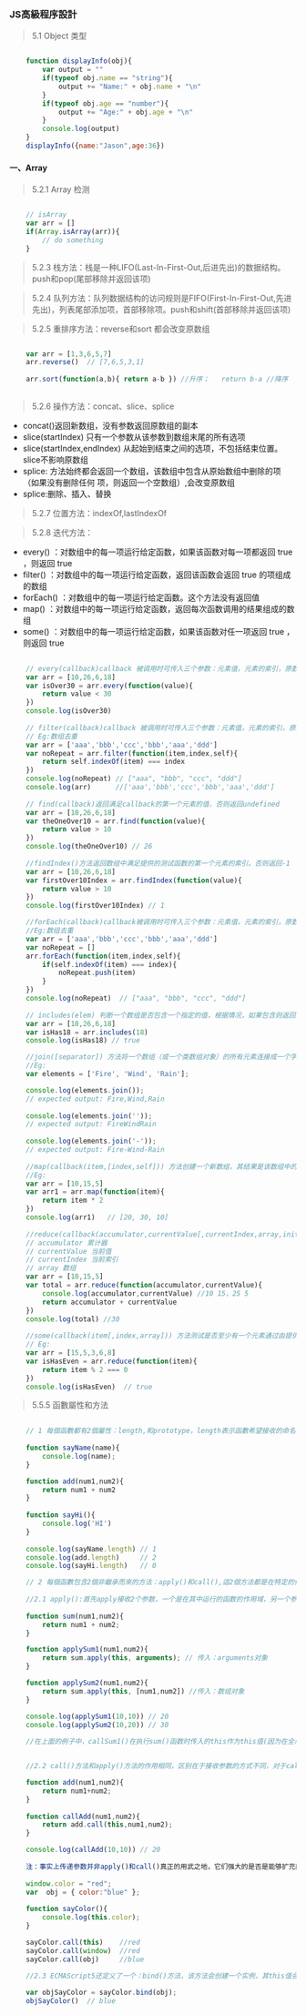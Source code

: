 ### JS高級程序設計

> 5.1 Object 类型

```javascript

	function displayInfo(obj){
		var output = ""
		if(typeof obj.name == "string"){
			output += "Name:" + obj.name + "\n"
		}
		if(typeof obj.age == "number"){
			output += "Age:" + obj.age + "\n"
		}
		console.log(output)
	}
	displayInfo({name:"Jason",age:36})


```

#### 一、Array 

> 5.2.1 Array 检测

```javascript

	// isArray
	var arr = []
	if(Array.isArray(arr)){
		// do something
	}

```

> 5.2.3 栈方法：栈是一种LIFO(Last-In-First-Out,后进先出)的数据结构。push和pop(尾部移除并返回该项)

> 5.2.4 队列方法：队列数据结构的访问规则是FIFO(First-In-First-Out,先进先出)，列表尾部添加项，首部移除项。push和shift(首部移除并返回该项)

> 5.2.5 重排序方法：reverse和sort  都会改变原数组

```javascript

	var arr = [1,3,6,5,7]
	arr.reverse()  // [7,6,5,3,1]
	
	arr.sort(function(a,b){ return a-b }) //升序；   return b-a //降序
	

```

> 5.2.6 操作方法：concat、slice、splice

+ concat()返回新数组，没有参数返回原数组的副本
+ slice(startIndex) 只有一个参数从该参数到数组末尾的所有选项
+ slice(startIndex,endIndex) 从起始到结束之间的选项，不包括结束位置。slice不影响原数组
+ splice: 方法始终都会返回一个数组，该数组中包含从原始数组中删除的项（如果没有删除任何
项，则返回一个空数组）,会改变原数组
+ splice:删除、插入、替换

> 5.2.7 位置方法：indexOf,lastIndexOf

> 5.2.8 迭代方法：

+ every() ：对数组中的每一项运行给定函数，如果该函数对每一项都返回 true ，则返回 true
+ filter() ：对数组中的每一项运行给定函数，返回该函数会返回 true 的项组成的数组
+ forEach() ：对数组中的每一项运行给定函数。这个方法没有返回值
+ map() ：对数组中的每一项运行给定函数，返回每次函数调用的结果组成的数组
+ some() ：对数组中的每一项运行给定函数，如果该函数对任一项返回 true ，则返回 true

```javascript
	
	// every(callback)callback 被调用时可传入三个参数：元素值，元素的索引，原数组
	var arr = [10,26,6,18]
	var isOver30 = arr.every(function(value){
		return value < 30
	})
	console.log(isOver30)
	
	// filter(callback)callback 被调用时可传入三个参数：元素值，元素的索引，原数组
	// Eg:数组去重
	var arr = ['aaa','bbb','ccc','bbb','aaa','ddd']
	var noRepeat = arr.filter(function(item,index,self){
		return self.indexOf(item) === index
	})
	console.log(noRepeat) // ["aaa", "bbb", "ccc", "ddd"]
	console.log(arr)      //['aaa','bbb','ccc','bbb','aaa','ddd']
	
	// find(callback)返回满足callback的第一个元素的值，否则返回undefined
	var arr = [10,26,6,18]
	var theOneOver10 = arr.find(function(value){
	    return value > 10
	})
	console.log(theOneOver10) // 26
	
	//findIndex()方法返回数组中满足提供的测试函数的第一个元素的索引。否则返回-1
	var arr = [10,26,6,18]
	var firstOver10Index = arr.findIndex(function(value){
	    return value > 10
	})
	console.log(firstOver10Index) // 1

	//forEach(callback)callback被调用时可传入三个参数：元素值，元素的索引，原数组
	//Eg:数组去重
	var arr = ['aaa','bbb','ccc','bbb','aaa','ddd']
	var noRepeat = []
	arr.forEach(function(item,index,self){
		if(self.indexOf(item) === index){
			noRepeat.push(item)
		}
	})
	console.log(noRepeat)  // ["aaa", "bbb", "ccc", "ddd"]
	
	// includes(elem) 判断一个数组是否包含一个指定的值，根据情况，如果包含则返回 true，否则返回false
	var arr = [10,26,6,18]
	var isHas18 = arr.includes(18)
	console.log(isHas18) // true

	//join([separator]) 方法将一个数组（或一个类数组对象）的所有元素连接成一个字符串并返回这个字符串,不会改变数组！
	//Eg:
	var elements = ['Fire', 'Wind', 'Rain'];

	console.log(elements.join());
	// expected output: Fire,Wind,Rain
	
	console.log(elements.join(''));
	// expected output: FireWindRain
	
	console.log(elements.join('-'));
	// expected output: Fire-Wind-Rain
	
	//map(callback(item,[index,self])) 方法创建一个新数组，其结果是该数组中的每个元素都调用一个提供的函数后返回的结果.callback被调用时可传入三个参数：元素值，元素的索引，原数组
	//Eg:
	var arr = [10,15,5]
	var arr1 = arr.map(function(item){
		return item * 2
	})
	console.log(arr1)   // [20, 30, 10]
	
	//reduce(callback(accumulator,currentValue[,currentIndex,array,initialValue]))为数组中的每一个元素依次执行callback函数，不包括数组中被删除或从未被赋值的元素，接受四个参数：
	// accumulator 累计器
	// currentValue 当前值
	// currentIndex 当前索引
	// array 数组
	var arr = [10,15,5]
	var total = arr.reduce(function(accumulator,currentValue){
		console.log(accumulator,currentValue) //10 15，25 5
		return accumulator + currentValue
	})
	console.log(total) //30
	
	//some(callback(item[,index,array])) 方法测试是否至少有一个元素通过由提供的函数实现的测试,满足返回true,否则返回false.callback被调用时可传入三个参数：元素值，元素的索引，原数组
	// Eg:
	var arr = [15,5,3,6,8]
	var isHasEven = arr.reduce(function(item){
		return item % 2 === 0
	})
	console.log(isHasEven)  // true

```



> 5.5.5 函數屬性和方法

```javascript
	
	// 1 每個函數都有2個屬性：length,和prototype，length表示函數希望接收的命名參數的個數，如：
	
	function sayName(name){
		console.log(name);
	}

	function add(num1,num2){
		return num1 + num2
	}
	
	function sayHi(){
		console.log('HI')
	}
	
	console.log(sayName.length) // 1
	console.log(add.length)     // 2
	console.log(sayHi.length)   // 0

	// 2 每個函數包含2個非繼承而來的方法：apply()和call(),這2個方法都是在特定的作用域中調用函數，实际上等于设置函数体内的this对象的值。
	
	//2.1 apply():首先apply接收2个参数，一个是在其中运行的函数的作用域，另一个参数是数组。其中，第二个参数可以是Array的实例，也可以是arguments对象，如：
	
	function sum(num1,num2){
		return num1 + num2;
	}

	function applySum1(num1,num2){
		return sum.apply(this, arguments); // 传入：arguments对象
	}

	function applySum2(num1,num2){
		return sum.apply(this, [num1,num2]) //传入：数组对象
	}

	console.log(applySum1(10,10)) // 20
	console.log(applySum2(10,20)) // 30
	
	//在上面的例子中，callSum1()在执行sum()函数时传入的this作为this值(因为在全局作用域中调用的，所以传入的就是window对象)和arguments对象。而callSum2()同样调用了sum()函数，但它传入的则是this和一个参数数组，都会正常执行。注：严格模式下，未指定环境对象而调用函数，则this只不会转型为window,除非明确把函数添加到某个对象或者调用apply()和call()，否则this值将是undefined。


	//2.2 call()方法和apply()方法的作用相同，区别在于接收参数的方式不同，对于call()而言，第一个参数是this值没变，变化的是其余参数都是直接传递给函数。（使用call()方法时传递的参数必须逐个列举出来）如：

	function add(num1,num2){
		return num1+num2;
	}
	
	function callAdd(num1,num2){
		return add.call(this,num1,num2);
	}

	console.log(callAdd(10,10)) // 20
	
	注：事实上传递参数并非apply()和call()真正的用武之地，它们强大的是否是能够扩充函数赖以运行的作用域。如：
	
	window.color = "red";	
	var  obj = { color:"blue" };
	
	function sayColor(){
		console.log(this.color);
	}

	sayColor.call(this)    //red
	sayColor.call(window)  //red
	sayColor.call(obj)     //blue

	//2.3 ECMAScript5还定义了一个：bind()方法，该方法会创建一个实例，其this值会被绑定到传给bind()函数的值,如：
		
	var objSayColor = sayColor.bind(obj);
	objSayColor()  // blue
	

```